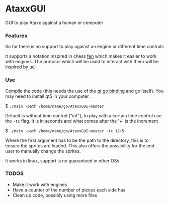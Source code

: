 # AtaxxGUI
GUI to play Ataxx against a human or computer

### Features
So far there is no support to play against an engine or different time controls

It supports a notation inspired in chess [fen](https://en.wikipedia.org/wiki/Forsyth%E2%80%93Edwards_Notation) which makes it easier to work with engines. The protocol which will be used to interact with them will be inspired by [uci](http://wbec-ridderkerk.nl/html/UCIProtocol.html)

### Use
Compile the code (this needs the use of the [qt go binding](https://github.com/therecipe/qt) and go itself). You may need to install qt5 in your computer.

$ `./main -path /home/name/go/AtaxxGUI-master`

Default is without time control ("inf"), to play with a certain time control use the `-tc` flag. It is in seconds and what comes after the '+' is the increment

$ `./main -path /home/name/go/AtaxxGUI-master -tc 12+5`

Where the first argument has to be the path to the directory, this is to ensure the sprites are loaded. This also offers the possibility for the end user to manually change the sprites.

It works in linux, support is no guaranteed in other OSs

### TODOS

 * Make it work with engines
 * Have a counter of the number of pieces each side has
 * Clean up code, possibly using more files